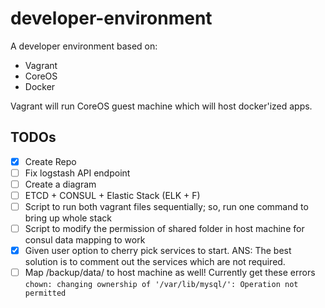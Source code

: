 # developer-environment

A developer environment based on:

* Vagrant
* CoreOS
* Docker

Vagrant will run CoreOS guest machine which will host docker'ized apps. 

## TODOs

- [x] Create Repo
- [ ] Fix logstash API endpoint
- [ ] Create a diagram
- [ ] ETCD + CONSUL + Elastic Stack (ELK + F)
- [ ] Script to run both vagrant files sequentially; so, run one command to bring up whole stack
- [ ] Script to modify the permission of shared folder in host machine for consul data mapping to work
- [x] Given user option to cherry pick services to start. ANS: The best solution is to comment out the services which are not required.
- [ ] Map /backup/data/ to host machine as well! Currently get these errors `chown: changing ownership of '/var/lib/mysql/': Operation not permitted`
